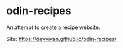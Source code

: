 # odin-recipes

An attempt to create a recipe website. 

Site: https://devvivan.github.io/odin-recipes/